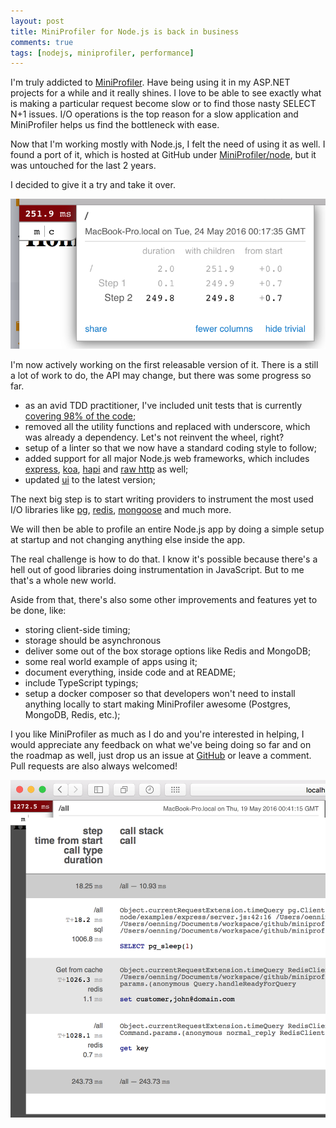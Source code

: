 ```yaml
---
layout: post
title: MiniProfiler for Node.js is back in business
comments: true
tags: [nodejs, miniprofiler, performance]
---
```


I'm truly addicted to [MiniProfiler](http://miniprofiler.com). Have being using it in my ASP.NET projects for a while and it really shines. I love to be able to see exactly what is making a particular request become slow or to find those nasty SELECT N+1 issues. I/O operations is the top reason for a slow application and MiniProfiler helps us find the bottleneck with ease.

Now that I'm working mostly with Node.js, I felt the need of using it as well. I found a port of it, which is hosted at GitHub under [MiniProfiler/node](http://github.com/miniprofiler/node), but it was untouched for the last 2 years.

I decided to give it a try and take it over.

![](/public/images/2016/05/28/miniprofiler-1.png)

I'm now actively working on the first releasable version of it. There is a still a lot of work to do, the API may change, but there was some progress so far.

- as an avid TDD practitioner, I've included unit tests that is currently [covering 98% of the code](https://coveralls.io/github/MiniProfiler/node);
- removed all the utility functions and replaced with underscore, which was already a dependency. Let's not reinvent the wheel, right?
- setup of a linter so that we now have a standard coding style to follow;
- added support for all major Node.js web frameworks, which includes [express](http://expressjs.com), [koa](http://koajs.com), [hapi](http://hapijs.com) and [raw http](https://nodejs.org/api/http.html) as well;
- updated [ui](http://github.com/miniprofiler/ui) to the latest version;

The next big step is to start writing providers to instrument the most used I/O libraries like [pg](https://www.npmjs.com/package/pg), [redis](https://www.npmjs.com/package/redis), [mongoose](https://www.npmjs.com/package/mongoose) and much more.

We will then be able to profile an entire Node.js app by doing a simple setup at startup and not changing anything else inside the app.

The real challenge is how to do that. I know it's possible because there's a hell out of good libraries doing instrumentation in JavaScript. But to me that's a whole new world.

Aside from that, there's also some other improvements and features yet to be done, like:

- storing client-side timing;
- storage should be asynchronous
- deliver some out of the box storage options like Redis and MongoDB;
- some real world example of apps using it;
- document everything, inside code and at README;
- include TypeScript typings;
- setup a docker composer so that developers won't need to install anything locally to start making MiniProfiler awesome (Postgres, MongoDB, Redis, etc.);

I you like MiniProfiler as much as I do and you're interested in helping, I would appreciate any feedback on what we've being doing so far and on the roadmap as well, just drop us an issue at [GitHub](https://github.com/miniprofiler/node/issues) or leave a comment. Pull requests are also always welcomed!


![](/public/images/2016/05/28/miniprofiler-2.png)